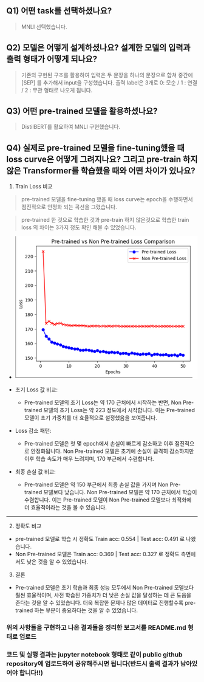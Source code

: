 ## Q1) 어떤 task를 선택하셨나요?
> MNLI 선택했습니다.


## Q2) 모델은 어떻게 설계하셨나요? 설계한 모델의 입력과 출력 형태가 어떻게 되나요?
> 기존의 구현된 구조를 활용하여 입력은 두 문장을 하나의 문장으로 합쳐 중간에 [SEP] 를 추가해서 input을 구성했습니다.
  출력 label은 3개로  0: 모순 / 1 : 연결  / 2 : 무관 형태로 나오게 됩니다.


## Q3) 어떤 pre-trained 모델을 활용하셨나요?
> DistilBERT를 활요하여 MNLI 구현했습니다.


## Q4) 실제로 pre-trained 모델을 fine-tuning했을 때 loss curve은 어떻게 그려지나요? 그리고 pre-train 하지 않은 Transformer를 학습했을 때와 어떤 차이가 있나요?

1. Train Loss 비교

> pre-trained 모델을 fine-tuning 했을 때 loss curve는 epoch을 수행하면서 점진적으로 안정화 되는 곡선을 그렸습니다. 

> pre-trained 한 것으로 학습한 것과 pre-train 하지 않은것으로 학습한 train loss 의 차이는 3가지 정도 확인 해볼 수 있었습니다.


- ![train_loss비교](https://github.com/Hyeok-Jun-Yoon/AI_Plus/blob/main/%EC%8B%AC%ED%99%94%EA%B3%BC%EC%A0%9C3%EC%A3%BC%EC%B0%A8/train_loss%EB%B9%84%EA%B5%90.png)


- 초기 Loss 값 비교:

  - Pre-trained 모델의 초기 Loss는 약 170 근처에서 시작하는 반면, Non Pre-trained 모델의 초기 Loss는 약 223 정도에서 시작합니다.
  이는 Pre-trained 모델이 초기 가중치를 더 효율적으로 설정했음을 보여줍니다.

- Loss 감소 패턴:

  - Pre-trained 모델은 첫 몇 epoch에서 손실이 빠르게 감소하고 이후 점진적으로 안정화됩니다.
  Non Pre-trained 모델은 초기에 손실이 급격히 감소하지만 이후 학습 속도가 매우 느려지며, 170 부근에서 수렴합니다.

- 최종 손실 값 비교:

  - Pre-trained 모델은 약 150 부근에서 최종 손실 값을 가지며 Non Pre-trained 모델보다 낮습니다.
  Non Pre-trained 모델은 약 170 근처에서 학습이 수렴합니다.
  이는 Pre-trained 모델이 Non Pre-trained 모델보다 최적화에 더 효율적이라는 것을 볼 수 있습니다.

***
2. 정확도 비교
  - pre-trained 모델로 학습 시 정확도 Train acc: 0.554 | Test acc: 0.491 로 나왔습니다.
  - Non Pre-trained 모델은 Train acc: 0.369 | Test acc: 0.327 로 정확도 측면에서도 낮은 것을 알 수 있었습니다.

3. 결론
  - Pre-trained 모델은 초기 학습과 최종 성능 모두에서 Non Pre-trained 모델보다 훨씬 효율적이며, 사전 학습된 가중치가 더 낮은 손실 값을 달성하는 데 큰 도움을 준다는 것을 알 수 있었습니다. 더욱 복잡한 문제나 많은 데이터로 진행할수록 pre-trained 하는 부분이 중요하다는 것을 알 수 있었습니다.

### 위의 사항들을 구현하고 나온 결과들을 정리한 보고서를 README.md 형태로 업로드
### 코드 및 실행 결과는 jupyter notebook 형태로 같이 public github repository에 업로드하여 공유해주시면 됩니다(반드시 출력 결과가 남아있어야 합니다!!) 
